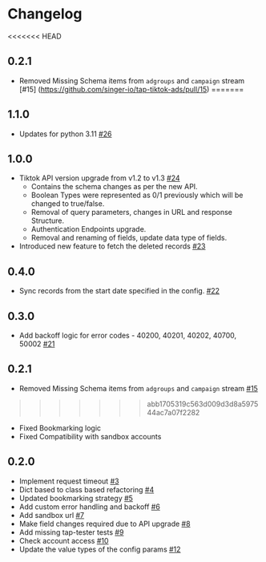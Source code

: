 # Changelog
<<<<<<< HEAD
## 0.2.1
 * Removed Missing Schema items from `adgroups` and `campaign` stream [#15] (https://github.com/singer-io/tap-tiktok-ads/pull/15)
=======

## 1.1.0
 * Updates for python 3.11 [#26](https://github.com/singer-io/tap-tiktok-ads/pull/26)

## 1.0.0
 * Tiktok API version upgrade from v1.2 to v1.3 [#24](https://github.com/singer-io/tap-tiktok-ads/pull/24)
    * Contains the schema changes as per the new API.
    * Boolean Types were represented as 0/1 previously which will be changed to true/false.
    * Removal of query parameters, changes in URL and response Structure.
    * Authentication Endpoints upgrade.
    * Removal and renaming of fields, update data type of fields.
  * Introduced new feature to fetch the deleted records [#23](https://github.com/singer-io/tap-tiktok-ads/pull/23)

## 0.4.0
 * Sync records from the start date specified in the config. [#22](https://github.com/singer-io/tap-tiktok-ads/pull/22)

## 0.3.0
 * Add backoff logic for error codes - 40200, 40201, 40202, 40700, 50002 [#21](https://github.com/singer-io/tap-tiktok-ads/pull/21)

## 0.2.1
 * Removed Missing Schema items from `adgroups` and `campaign` stream [#15](https://github.com/singer-io/tap-tiktok-ads/pull/15)
>>>>>>> abb1705319c563d009d3d8a597544ac7a07f2282
 * Fixed Bookmarking logic
 * Fixed Compatibility with sandbox accounts


## 0.2.0
  * Implement request timeout [#3](https://github.com/singer-io/tap-tiktok-ads/pull/3)
  * Dict based to class based refactoring [#4](https://github.com/singer-io/tap-tiktok-ads/pull/4)
  * Updated bookmarking strategy [#5](https://github.com/singer-io/tap-tiktok-ads/pull/5)
  * Add custom error handling and backoff [#6](https://github.com/singer-io/tap-tiktok-ads/pull/6)
  * Add sandbox url [#7](https://github.com/singer-io/tap-tiktok-ads/pull/7)
  * Make field changes required due to API upgrade [#8](https://github.com/singer-io/tap-tiktok-ads/pull/8)
  * Add missing tap-tester tests [#9](https://github.com/singer-io/tap-tiktok-ads/pull/9)
  * Check account access [#10](https://github.com/singer-io/tap-tiktok-ads/pull/10)
  * Update the value types of the config params [#12](https://github.com/singer-io/tap-tiktok-ads/pull/12)
